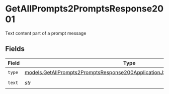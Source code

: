# GetAllPrompts2PromptsResponse2001

Text content part of a prompt message


## Fields

| Field                                                                                                                                                            | Type                                                                                                                                                             | Required                                                                                                                                                         | Description                                                                                                                                                      |
| ---------------------------------------------------------------------------------------------------------------------------------------------------------------- | ---------------------------------------------------------------------------------------------------------------------------------------------------------------- | ---------------------------------------------------------------------------------------------------------------------------------------------------------------- | ---------------------------------------------------------------------------------------------------------------------------------------------------------------- |
| `type`                                                                                                                                                           | [models.GetAllPrompts2PromptsResponse200ApplicationJSONResponseBodyItemsType](../models/getallprompts2promptsresponse200applicationjsonresponsebodyitemstype.md) | :heavy_check_mark:                                                                                                                                               | N/A                                                                                                                                                              |
| `text`                                                                                                                                                           | *str*                                                                                                                                                            | :heavy_check_mark:                                                                                                                                               | N/A                                                                                                                                                              |